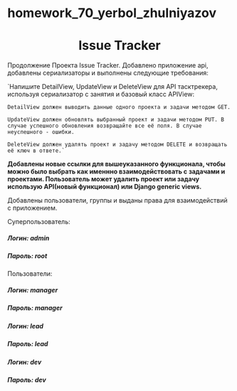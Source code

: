 # homework_70_yerbol_zhulniyazov
<h1 align="center"> Issue Tracker </h1>
<p>Продолжение Проекта Issue Tracker. Добавлено приложение api, добавлены сериализаторы и выполнены следующие требования:

`Напишите DetailView, UpdateView и DeleteView для API тасктрекера, используя сериализатор с занятия и базовый класс APIView:

    DetailView должен выводить данные одного проекта и задачи методом GET.

    UpdateView должен обновлять выбранный проект и задачи методом PUT. В случае успешного обновления возвращайте все её поля. В случае неуспешного - ошибки.

    DeleteView должен удалять проект и задачу методом DELETE и возвращать её ключ в ответе.`

**Добавлены новые ссылки для вышеуказанного функционала, чтобы можно было выбрать как именнно взаимодействовать 
с задачами и проектами. Пользователь может удалить проект или задачу использую API(новый функционал) или  Django generic views.**  
<p>Добавлены пользователи, группы и выданы права для взаимодействий с приложением.
<p>Суперпользователь:</p>
<h5>Логин: admin</h5>
<h5>Пароль: root</h5>
<p>Пользователи:</p>
<h5>Логин: manager</h5>
<h5>Пароль: manager</h5>
<h5>Логин: lead</h5>
<h5>Пароль: lead</h5>
<h5>Логин: dev</h5>
<h5>Пароль: dev</h5>
